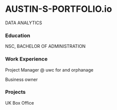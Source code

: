 # AUSTIN-S-PORTFOLIO.io
DATA ANALYTICS

### Education
NSC, BACHELOR OF ADMINISTRATION

### Work Experience
Project Manager @ uwc for and orphanage

Business owner

### Projects 
UK Box Office
